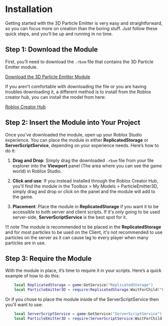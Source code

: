 # Installation

Getting started with the 3D Particle Emitter is very easy and straightforward, so you can focus more on creation than the boring stuff. Just follow these quick steps, and you’ll be up and running in no time.

## **Step 1: Download the Module**

First, you’ll need to download the `.rbxm` file that contains the 3D Particle Emitter module.

[Download the 3D Particle Emitter Module](downloads\ParticleEmitter3D.rbxm)

If you aren't comfortable with downloading the file or you are having troubles downloading it, a different method is to install from the Roblox creator hub, you can install the model from here: 

[Roblox Creator Hub](https://create.roblox.com/store/asset/18888338285/ParticleEmitter3D)

## **Step 2: Insert the Module into Your Project**

Once you’ve downloaded the module, open up your Roblox Studio experience. You can place the module in either **ReplicatedStorage** or **ServerScriptService**, depending on your experience needs. Here’s how to do it:

1. **Drag and Drop**: Simply drag the downloaded `.rbxm` file from your file explorer into the **Viewport** panel (The area where you can see the game world) in Roblox Studio.

2. **Click and use**: If you instead installed through the Roblox Creator Hub, you'll find the module in the Toolbox > My Models > ParticleEmitter3D, simply drag and drop or click on the panel and the module will add to the game.

3. **Placement**: Place the module in **ReplicatedStorage** if you want it to be accessible to both server and client scripts. If it's only going to be used server-side, **ServerScriptService** is the best spot for it.

!!! note
    The module is recommended to be placed in the **ReplicatedStorage** and for most particles to be used on the Client, it's not recommended to use particles on the server as it can cause lag to every player when many particles are in use.

## **Step 3: Require the Module**

With the module in place, it’s time to require it in your scripts. Here’s a quick example of how to do this:

```lua
    local ReplicatedStorage = game:GetService("ReplicatedStorage")
    local ParticleEmitter3D = require(ReplicatedStorage:WaitForChild("ParticleEmitter3D"))
```
Or if you chose to place the module inside of the ServerScriptService then you'll want to use:
```lua
    local ServerScriptService = game:GetService("ServerScriptService")
    local ParticleEmitter3D = require(ServerScriptService:WaitForChild("ParticleEmitter3D"))
```
